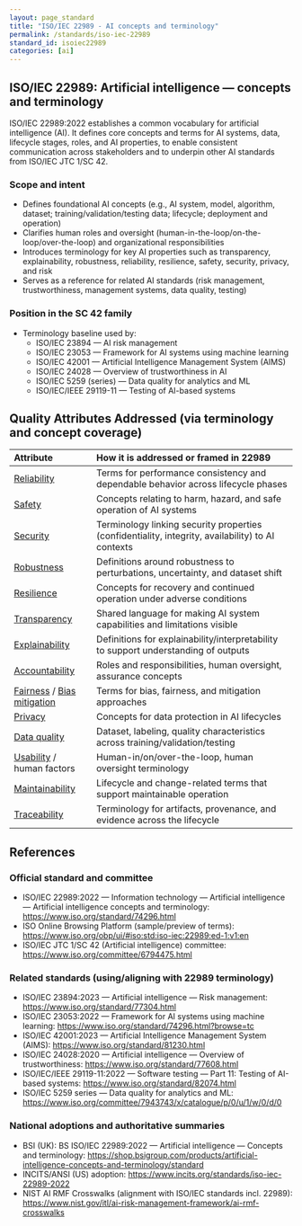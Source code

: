 ```yaml
---
layout: page_standard
title: "ISO/IEC 22989 - AI concepts and terminology"
permalink: /standards/iso-iec-22989
standard_id: isoiec22989
categories: [ai]
---
```


## ISO/IEC 22989: Artificial intelligence — concepts and terminology

ISO/IEC 22989:2022 establishes a common vocabulary for artificial intelligence (AI). It defines core concepts and terms for AI systems, data, lifecycle stages, roles, and AI properties, to enable consistent communication across stakeholders and to underpin other AI standards from ISO/IEC JTC 1/SC 42.

### Scope and intent
- Defines foundational AI concepts (e.g., AI system, model, algorithm, dataset; training/validation/testing data; lifecycle; deployment and operation)
- Clarifies human roles and oversight (human-in-the-loop/on-the-loop/over-the-loop) and organizational responsibilities
- Introduces terminology for key AI properties such as transparency, explainability, robustness, reliability, resilience, safety, security, privacy, and risk
- Serves as a reference for related AI standards (risk management, trustworthiness, management systems, data quality, testing)

### Position in the SC 42 family
- Terminology baseline used by:
  - ISO/IEC 23894 — AI risk management
  - ISO/IEC 23053 — Framework for AI systems using machine learning
  - ISO/IEC 42001 — Artificial Intelligence Management System (AIMS)
  - ISO/IEC 24028 — Overview of trustworthiness in AI
  - ISO/IEC 5259 (series) — Data quality for analytics and ML
  - ISO/IEC/IEEE 29119-11 — Testing of AI-based systems

## Quality Attributes Addressed (via terminology and concept coverage)

| Attribute | How it is addressed or framed in 22989 |
|:---|:---|
| [Reliability](/qualities/reliability) | Terms for performance consistency and dependable behavior across lifecycle phases |
| [Safety](/qualities/safety) | Concepts relating to harm, hazard, and safe operation of AI systems |
| [Security](/qualities/security) | Terminology linking security properties (confidentiality, integrity, availability) to AI contexts |
| [Robustness](/qualities/robustness) | Definitions around robustness to perturbations, uncertainty, and dataset shift |
| [Resilience](/qualities/resilience) | Concepts for recovery and continued operation under adverse conditions |
| [Transparency](/qualities/transparency) | Shared language for making AI system capabilities and limitations visible |
| [Explainability](/qualities/explainability) | Definitions for explainability/interpretability to support understanding of outputs |
| [Accountability](/qualities/accountability) | Roles and responsibilities, human oversight, assurance concepts |
| [Fairness](/qualities/fairness) / [Bias mitigation](/qualities/bias-mitigation) | Terms for bias, fairness, and mitigation approaches |
| [Privacy](/qualities/privacy) | Concepts for data protection in AI lifecycles |
| [Data quality](/qualities/data-quality) | Dataset, labeling, quality characteristics across training/validation/testing |
| [Usability](/qualities/usability) / human factors | Human-in/on/over-the-loop, human oversight terminology |
| [Maintainability](/qualities/maintainability) | Lifecycle and change-related terms that support maintainable operation |
| [Traceability](/qualities/traceability) | Terminology for artifacts, provenance, and evidence across the lifecycle |

## References

### Official standard and committee
- ISO/IEC 22989:2022 — Information technology — Artificial intelligence — Artificial intelligence concepts and terminology: https://www.iso.org/standard/74296.html
- ISO Online Browsing Platform (sample/preview of terms): https://www.iso.org/obp/ui/#iso:std:iso-iec:22989:ed-1:v1:en
- ISO/IEC JTC 1/SC 42 (Artificial intelligence) committee: https://www.iso.org/committee/6794475.html

### Related standards (using/aligning with 22989 terminology)
- ISO/IEC 23894:2023 — Artificial intelligence — Risk management: https://www.iso.org/standard/77304.html
- ISO/IEC 23053:2022 — Framework for AI systems using machine learning: https://www.iso.org/standard/74296.html?browse=tc
- ISO/IEC 42001:2023 — Artificial Intelligence Management System (AIMS): https://www.iso.org/standard/81230.html
- ISO/IEC 24028:2020 — Artificial intelligence — Overview of trustworthiness: https://www.iso.org/standard/77608.html
- ISO/IEC/IEEE 29119-11:2022 — Software testing — Part 11: Testing of AI-based systems: https://www.iso.org/standard/82074.html
- ISO/IEC 5259 series — Data quality for analytics and ML: https://www.iso.org/committee/7943743/x/catalogue/p/0/u/1/w/0/d/0

### National adoptions and authoritative summaries
- BSI (UK): BS ISO/IEC 22989:2022 — Artificial intelligence — Concepts and terminology: https://shop.bsigroup.com/products/artificial-intelligence-concepts-and-terminology/standard
- INCITS/ANSI (US) adoption: https://www.incits.org/standards/iso-iec-22989-2022
- NIST AI RMF Crosswalks (alignment with ISO/IEC standards incl. 22989): https://www.nist.gov/itl/ai-risk-management-framework/ai-rmf-crosswalks
